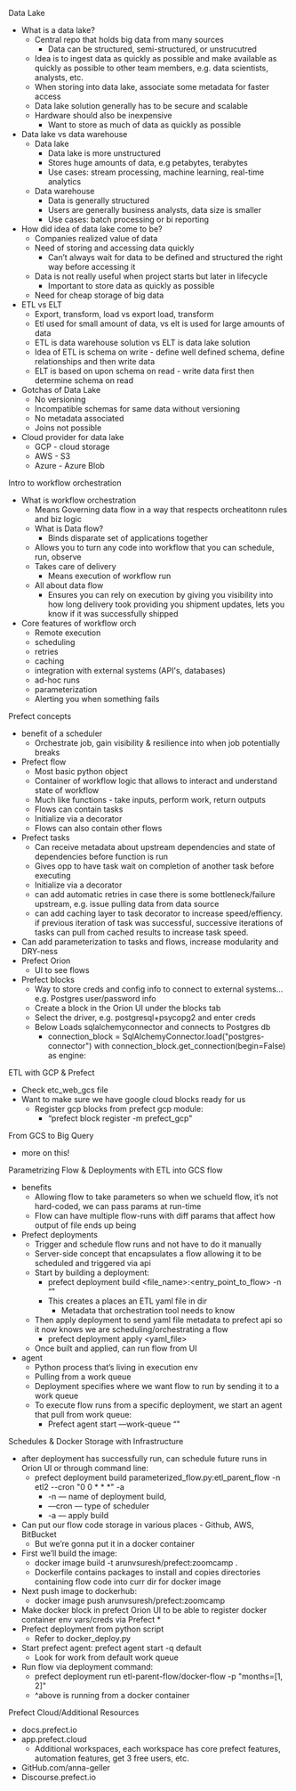 Data Lake
* What is a data lake?
    *  Central repo that holds big data from many sources
        * Data can be structured, semi-structured, or unstrucutred
    * Idea is to ingest data as quickly as possible and make available as quickly as possible to other team members, e.g. data scientists, analysts, etc.
    * When storing into data lake, associate some metadata for faster access
    * Data lake solution generally has to be secure and scalable
    * Hardware should also be inexpensive 
        * Want to store as much of data as quickly as possible
* Data lake vs data warehouse
    * Data lake
        * Data lake is more unstructured
        * Stores huge amounts of data, e.g petabytes, terabytes
        * Use cases: stream processing, machine learning, real-time analytics
    * Data warehouse
        * Data is generally structured
        * Users are generally business analysts, data size is smaller
        * Use cases: batch processing or bi reporting
* How did idea of data lake come to be?
    * Companies realized value of data
    * Need of storing and accessing data quickly
        * Can’t always wait for data to be defined and structured the right way before accessing it
    * Data is not really useful when project starts but later in lifecycle
        * Important to store data as quickly as possible 
    * Need for cheap storage of big data
* ETL vs ELT
    * Export, transform, load vs export load, transform
    * Etl used for small amount of data, vs elt is used for large amounts of data
    * ETL is data warehouse solution vs ELT is data lake solution
    * Idea of ETL is schema on write - define well defined schema, define relationships and then write data
    * ELT is based on upon schema on read - write data first then determine schema on read
*  Gotchas of Data Lake
    * No versioning
    * Incompatible schemas for same data without versioning
    * No metadata associated
    * Joins not possible
*  Cloud provider for data lake
    * GCP - cloud storage
    * AWS - S3
    * Azure - Azure Blob

Intro to workflow orchestration
*  What is workflow orchestration
    * Means Governing data flow in a way that respects orcheatitonn rules and biz logic
    * What is Data flow?
        * Binds disparate set of applications together
    * Allows you to turn any code into workflow that you can schedule, run, observe
    * Takes care of delivery
        * Means execution of workflow run
    * All about data flow
        * Ensures you can rely on execution by giving you visibility into how long delivery took providing you shipment updates, lets you know if it was successfully shipped
* Core features of workflow orch
    * Remote execution
    * scheduling
    * retries
    * caching
    * integration with external systems (API's, databases)
    * ad-hoc runs
    * parameterization
    * Alerting you when something fails

Prefect concepts
*  benefit of a scheduler
    * Orchestrate job, gain visibility & resilience into when job potentially breaks
* Prefect flow
    * Most basic python object
    * Container of workflow logic that allows to interact and understand state of workflow
    * Much like functions - take inputs, perform work, return outputs
    * Flows can contain tasks
    * Initialize via a decorator
    * Flows can also contain other flows
* Prefect tasks
    * Can receive metadata about upstream dependencies and state of dependencies before function is run
    * Gives opp to have task wait on completion of another task before executing
    * Initialize via a decorator
    * can add automatic retries in case there is some bottleneck/failure upstream, e.g. issue pulling data from data source
    * can add caching layer to task decorator to increase speed/effiency. if previous iteration of task was successful, successive iterations of tasks can pull from cached results to increase task speed.
* Can add parameterization to tasks and flows, increase modularity and DRY-ness
* Prefect Orion
    * UI to see flows
* Prefect blocks
    * Way to store creds and config info to connect to external systems…e.g. Postgres user/password info
    * Create a block in the Orion UI under the blocks tab
    * Select the driver, e.g. postgresql+psycopg2 and enter creds
    * Below Loads sqlalchemyconnector and connects to Postgres db 
        * connection_block = SqlAlchemyConnector.load("postgres-connector") with connection_block.get_connection(begin=False) as engine:

ETL with GCP & Prefect
*  Check etc_web_gcs file 
* Want to make sure we have google cloud blocks ready for us
    * Register gcp blocks from prefect gcp module:
        * “prefect block register -m prefect_gcp"

From GCS to Big Query
 * more on this!

Parametrizing Flow & Deployments with ETL into GCS flow
*  benefits
    * Allowing flow to take parameters so when we schueld flow, it’s not hard-coded, we can pass params at run-time
    * Flow can have multiple flow-runs with diff params that affect how output of file ends up being
* Prefect deployments
    * Trigger and schedule flow runs and not have to do it manually
    * Server-side concept that encapsulates a flow allowing it to be scheduled and triggered via api
    * Start by building a deployment:
        * prefect deployment build <file_name>:<entry_point_to_flow> -n “<name of deployment>"
        * This creates a places an ETL yaml file in dir
            * Metadata that orchestration tool needs to know
    * Then apply deployment to send yaml file metadata to prefect api so it now knows we are scheduling/orchestrating a flow
        * prefect deployment apply <yaml_file>
    * Once built and applied, can run flow from UI
* agent
    * Python process that’s living in execution env
    * Pulling from a work queue
    * Deployment specifies where we want flow to run by sending it to a work queue
    * To execute flow runs from a specific deployment, we start an agent that pull from work queue:
        * Prefect agent start —work-queue “<name of work queue>"


Schedules & Docker Storage with Infrastructure
* after deployment has successfully run, can schedule future runs in Orion UI or through command line:
    * prefect deployment build parameterized_flow.py:etl_parent_flow -n etl2 --cron "0 0 * * *" -a
        * -n — name of deployment build, 
        * —cron — type of scheduler
        * -a — apply build
* Can put our flow code storage in various places - Github, AWS, BitBucket
    * But we’re gonna put it in a docker container
* First we’ll build the image:
    * docker image build -t arunvsuresh/prefect:zoomcamp .
    * Dockerfile contains packages to install and copies directories containing flow code into curr dir for docker image
* Next push image to dockerhub:
    * docker image push arunvsuresh/prefect:zoomcamp
* Make docker block in prefect Orion UI to be able to register docker container env vars/creds via Prefect
    * 
* Prefect deployment from python script
    * Refer to docker_deploy.py
* Start prefect agent: prefect agent start -q default
    * Look for work from default work queue
* Run flow via deployment command:
    * prefect deployment run etl-parent-flow/docker-flow -p "months=[1, 2]"
    * ^above is running from a docker container


Prefect Cloud/Additional Resources
* docs.prefect.io
* app.prefect.cloud
    * Additional workspaces, each workspace has core prefect features, automation features, get 3 free users, etc.
* GitHub.com/anna-geller
* Discourse.prefect.io